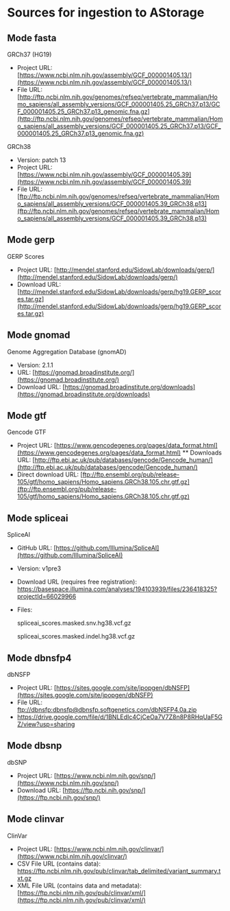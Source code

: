 # Sources for ingestion to AStorage

Mode fasta
---------
GRCh37 (HG19)

* Project URL: [https://www.ncbi.nlm.nih.gov/assembly/GCF_000001405.13/](https://www.ncbi.nlm.nih.gov/assembly/GCF_000001405.13/)
* File URL:
    [http://ftp.ncbi.nlm.nih.gov/genomes/refseq/vertebrate_mammalian/Homo_sapiens/all_assembly_versions/GCF_000001405.25_GRCh37.p13/GCF_000001405.25_GRCh37.p13_genomic.fna.gz](http://ftp.ncbi.nlm.nih.gov/genomes/refseq/vertebrate_mammalian/Homo_sapiens/all_assembly_versions/GCF_000001405.25_GRCh37.p13/GCF_000001405.25_GRCh37.p13_genomic.fna.gz)

GRCh38
* Version: patch 13
* Project URL: [https://www.ncbi.nlm.nih.gov/assembly/GCF_000001405.39](https://www.ncbi.nlm.nih.gov/assembly/GCF_000001405.39)
* File URL: [ftp://ftp.ncbi.nlm.nih.gov/genomes/refseq/vertebrate_mammalian/Homo_sapiens/all_assembly_versions/GCF_000001405.39_GRCh38.p13](ftp://ftp.ncbi.nlm.nih.gov/genomes/refseq/vertebrate_mammalian/Homo_sapiens/all_assembly_versions/GCF_000001405.39_GRCh38.p13)


Mode gerp
---------
GERP Scores

* Project URL: [http://mendel.stanford.edu/SidowLab/downloads/gerp/](http://mendel.stanford.edu/SidowLab/downloads/gerp/)
* Download URL: [http://mendel.stanford.edu/SidowLab/downloads/gerp/hg19.GERP_scores.tar.gz](http://mendel.stanford.edu/SidowLab/downloads/gerp/hg19.GERP_scores.tar.gz)


Mode gnomad
------------
Genome Aggregation Database (gnomAD)

* Version: 2.1.1
* URL: [https://gnomad.broadinstitute.org/](https://gnomad.broadinstitute.org/)
* Download URL: [https://gnomad.broadinstitute.org/downloads](https://gnomad.broadinstitute.org/downloads)


Mode gtf
--------
Gencode GTF
* Project URL: [https://www.gencodegenes.org/pages/data_format.html](https://www.gencodegenes.org/pages/data_format.html)
** Downloads URL: [http://ftp.ebi.ac.uk/pub/databases/gencode/Gencode_human/](http://ftp.ebi.ac.uk/pub/databases/gencode/Gencode_human/)
* Direct download URL: [ftp://ftp.ensembl.org/pub/release-105/gtf/homo_sapiens/Homo_sapiens.GRCh38.105.chr.gtf.gz](ftp://ftp.ensembl.org/pub/release-105/gtf/homo_sapiens/Homo_sapiens.GRCh38.105.chr.gtf.gz)


Mode spliceai
-----------
SpliceAI

* GitHub URL: [https://github.com/Illumina/SpliceAI](https://github.com/Illumina/SpliceAI)
* Version: v1pre3
* Download URL (requires free registration):
    https://basespace.illumina.com/analyses/194103939/files/236418325?projectId=66029966
* Files:

    spliceai_scores.masked.snv.hg38.vcf.gz
    
    spliceai_scores.masked.indel.hg38.vcf.gz

Mode dbnsfp4
------------
dbNSFP

* Project URL: [https://sites.google.com/site/jpopgen/dbNSFP](https://sites.google.com/site/jpopgen/dbNSFP)
* File URL: [ftp://dbnsfp:dbnsfp@dbnsfp.softgenetics.com/dbNSFP4.0a.zip](ftp://dbnsfp:dbnsfp@dbnsfp.softgenetics.com/dbNSFP4.0a.zip)
*   https://drive.google.com/file/d/1BNLEdIc4CjCeOa7V7Z8n8P8RHqUaF5GZ/view?usp=sharing


Mode dbsnp
------------
dbSNP

* Project URL: [https://www.ncbi.nlm.nih.gov/snp/](https://www.ncbi.nlm.nih.gov/snp/)
* Download URL: [https://ftp.ncbi.nih.gov/snp/](https://ftp.ncbi.nih.gov/snp/)


Mode clinvar
-----------
ClinVar

* Project URL: [https://www.ncbi.nlm.nih.gov/clinvar/](https://www.ncbi.nlm.nih.gov/clinvar/)
* CSV File URL (contains data): [https://ftp.ncbi.nlm.nih.gov/pub/clinvar/tab_delimited/variant_summary.txt.gz ](https://ftp.ncbi.nlm.nih.gov/pub/clinvar/tab_delimited/variant_summary.txt.gz )
* XML File URL (contains data and metadata): [https://ftp.ncbi.nlm.nih.gov/pub/clinvar/xml/](https://ftp.ncbi.nlm.nih.gov/pub/clinvar/xml/)

